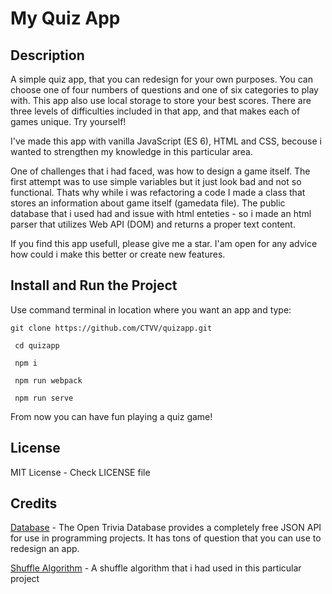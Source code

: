 <h1>My Quiz App</h1>

<h2>Description</h2>
A simple quiz app, that you can redesign for your own purposes. You can choose one of four numbers of questions and one of six categories to play with. This app also use local storage to store your best scores. There are three levels of difficulties included in that app, and that makes each of games unique. Try yourself!

I've made this app with vanilla JavaScript (ES 6), HTML and CSS, becouse i wanted to strengthen my knowledge in this particular area.

One of challenges that i had faced, was how to design a game itself. The first attempt was to use simple variables but it just look bad and not so functional. Thats why while i was refactoring a code I made a class that stores an information about game itself (gamedata file).
The public database that i used had and issue with html enteties - so i made an html parser that utilizes Web API (DOM) and returns a proper text content.

If you find this app usefull, please give me a star. I'am open for any advice how could i make this better or create new features.

<h2>Install and Run the Project</h2>
Use command terminal in location where you want an app and type:
<p><code>git clone https://github.com/CTVV/quizapp.git</code></p>
<p><code> cd quizapp</code></p>
<p><code> npm i</code></p>
<p><code> npm run webpack</code></p>
<p><code> npm run serve</code></p>
From now you can have fun playing a quiz game!
<h2>License</h2>
MIT License - Check LICENSE file

<h2>Credits</h2>
<a href="https://opentdb.com/api_config.php">Database</a> - The Open Trivia Database provides a completely free JSON API for use in programming projects. It has tons of question that you can use to redesign an app.

<a href="https://stackoverflow.com/questions/2450954/how-to-randomize-shuffle-a-javascript-array">Shuffle Algorithm</a> - A shuffle algorithm that i had used in this particular project
